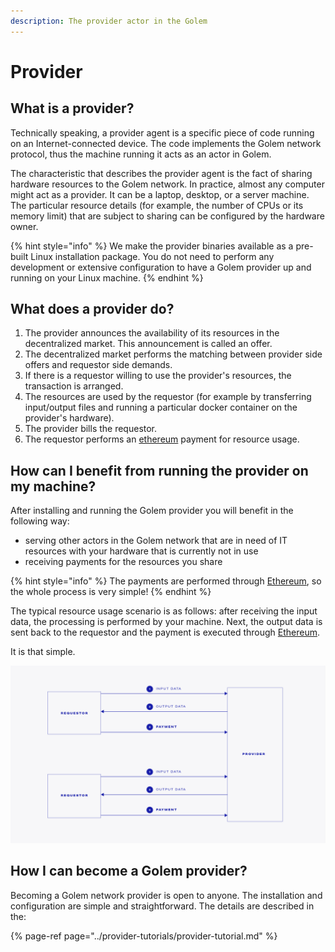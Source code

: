 ```yaml
---
description: The provider actor in the Golem
---
```


# Provider

## What is a provider?

Technically speaking, a provider agent is a specific piece of code running on an Internet-connected device. The code implements the Golem network protocol, thus the machine running it acts as an actor in Golem. 

The characteristic that describes the provider agent is the fact of sharing hardware resources to the Golem network. In practice, almost any computer might act as a provider. It can be a laptop, desktop, or a server machine. The particular resource details \(for example, the number of CPUs or its memory limit\) that are subject to sharing can be configured by the hardware owner.

{% hint style="info" %}
We make the provider binaries available as a pre-built Linux installation package. You do not need to perform any development or extensive configuration to have a Golem provider up and running on your Linux machine.
{% endhint %}

## What does a provider do?

1. The provider announces the availability of its resources in the decentralized market. This announcement is called an offer.
2. The decentralized market performs the matching between provider side offers and requestor side demands.
3. If there is a requestor willing to use the provider's resources, the transaction is arranged.
4. The resources are used by the requestor \(for example by transferring input/output files and running a particular docker container on the provider's hardware\).
5. The provider bills the requestor.
6. The requestor performs an [ethereum](https://ethereum.org/) payment for resource usage.

## How can I benefit from running the provider on my machine?

After installing and running the Golem provider you will benefit in the following way:

* serving other actors in the Golem network that are in need of IT resources with your hardware that is currently not in use
* receiving payments for the resources you share

{% hint style="info" %}
The payments are performed through [Ethereum](https://ethereum.org/), so the whole process is very simple!
{% endhint %}

The typical resource usage scenario is as follows: after receiving the input data, the processing is performed by your machine. Next, the output data is sent back to the requestor and the payment is executed through [Ethereum](https://ethereum.org/). 

It is that simple.

![](../.gitbook/assets/tnm-docs-infographics-02.jpg)

## How I can become a Golem provider?

Becoming a Golem network provider is open to anyone. The installation and configuration are simple and straightforward. The details are described in the:

{% page-ref page="../provider-tutorials/provider-tutorial.md" %}



